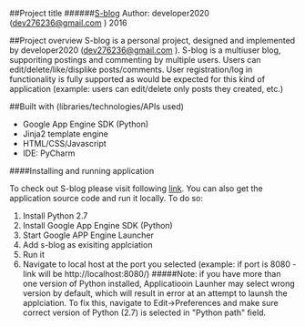 
##Project title
######[S-blog](https://sblog-1372.appspot.com)
Author: developer2020 (<dev276236@gmail.com> )
2016

##Project overview
S-blog is a personal project,  designed and implemented by  developer2020 (<dev276236@gmail.com> ).
S-blog is a multiuser blog, supporiting postings and commenting by multiple users.
Users can edit/delete/like/displike posts/comments. User registration/log in functionality
is fully supported as would be expected for this kind of application (example: users can edit/delete only posts they created, etc.)


##Built with (libraries/technologies/APIs used)

* Google App Engine SDK (Python)
* Jinja2 template engine
* HTML/CSS/Javascript
* IDE: PyCharm



####Installing and running application

To check out S-blog please visit following [link](https://sblog-1372.appspot.com).
You can also get the application source code and run it locally.
To do so:
1. Install Python 2.7
2. Install Google App Engine SDK (Python)
3. Start Google APP Engine Launcher
4. Add s-blog as exisiting applciation
5. Run it
6. Navigate to local host at the port you selected
(example: if port is 8080 - link will be http://localhost:8080/)
#####Note:
if you have more than one version of Python installed, Applicatiooin Launher may select wrong version by default, which will result in error at an attempt to launsh the applciation.
To fix this, navigate to Edit->Preferences and make sure correct version of Python (2.7) is selected in "Python path" field.
